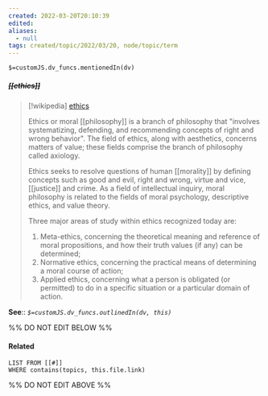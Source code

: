 ```yaml
---
created: 2022-03-20T20:10:39 
edited: 
aliases:
  - null
tags: created/topic/2022/03/20, node/topic/term
---
```

`$=customJS.dv_funcs.mentionedIn(dv)`

##### <s class="topic-title">[[ethics]]</s>

> [!wikipedia] [ethics](https://en.wikipedia.org/wiki/Ethics)
> 
> Ethics or moral [[philosophy]] is a branch of philosophy that "involves systematizing, defending, and recommending concepts of right and wrong behavior". The field of ethics, along with aesthetics, concerns matters of value; these fields comprise the branch of philosophy called axiology.
> 
> Ethics seeks to resolve questions of human [[morality]] by defining concepts such as good and evil, right and wrong, virtue and vice, [[justice]] and crime. As a field of intellectual inquiry, moral philosophy is related to the fields of moral psychology, descriptive ethics, and value theory.
> 
> Three major areas of study within ethics recognized today are:
> 
> 1. Meta-ethics, concerning the theoretical meaning and reference of moral propositions, and how their truth values (if any) can be determined;
> 2. Normative ethics, concerning the practical means of determining a moral course of action;
> 3. Applied ethics, concerning what a person is obligated (or permitted) to do in a specific situation or a particular domain of action.
>


**See**::
*`$=customJS.dv_funcs.outlinedIn(dv, this)`*

%% DO NOT EDIT BELOW %%

#### Related 

```dataview
LIST FROM [[#]]
WHERE contains(topics, this.file.link)
```
%% DO NOT EDIT ABOVE %%
